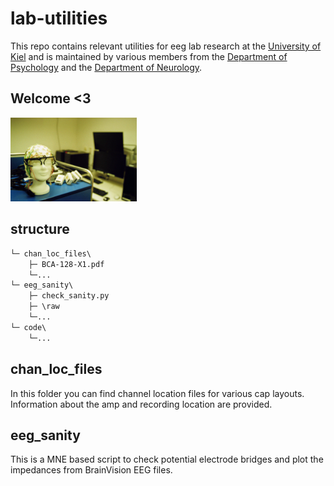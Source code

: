 # lab-utilities
This repo contains relevant utilities for eeg lab research at the [University of Kiel](https://www.uni-kiel.de/de/) and is maintained by various members from the [Department of Psychology](https://www.psychologie.uni-kiel.de/de) and the [Department of Neurology](https://www.neurologie.uni-kiel.de/de).

## Welcome <3

<img src="lab_pics\lab_wide.jpg"  width="40%">

## structure
```markdown
└─ chan_loc_files\
    ├─ BCA-128-X1.pdf
    └─...
└─ eeg_sanity\
    ├─ check_sanity.py
    ├─ \raw
    └─...
└─ code\
    └─...
```
## chan_loc_files
In this folder you can find channel location files for various cap layouts. Information about the amp and recording location are provided.

## eeg_sanity
This is a MNE based script to check potential electrode bridges and plot the impedances from BrainVision EEG files.
